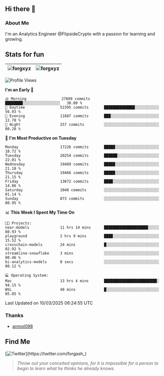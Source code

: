 ## Hi there 👋

### About Me

I'm an Analytics Engineer @FlipsideCrypto with a passion for learning and growing.
  
## Stats for fun

| <img align="center" src="https://github-readme-streak-stats.herokuapp.com/?user=forgxyz&theme=tokyonight" alt="forgxyz" /> | <img align="center" src="https://github-readme-stats.vercel.app/api?username=forgxyz&theme=tokyonight&show_icons=true" alt="forgxyz" /> |
| ------------- |------------- |


<!--START_SECTION:waka-->
![Profile Views](http://img.shields.io/badge/Profile%20Views-0-blue)

**I'm an Early 🐤** 

```text
🌞 Morning                27689 commits       ████████░░░░░░░░░░░░░░░░░   30.09 % 
🌆 Daytime                52395 commits       ██████████████░░░░░░░░░░░   56.93 % 
🌃 Evening                11687 commits       ███░░░░░░░░░░░░░░░░░░░░░░   12.70 % 
🌙 Night                  257 commits         ░░░░░░░░░░░░░░░░░░░░░░░░░   00.28 % 
```
📅 **I'm Most Productive on Tuesday** 

```text
Monday                   17226 commits       █████░░░░░░░░░░░░░░░░░░░░   18.72 % 
Tuesday                  20254 commits       ██████░░░░░░░░░░░░░░░░░░░   22.01 % 
Wednesday                19489 commits       █████░░░░░░░░░░░░░░░░░░░░   21.18 % 
Thursday                 19466 commits       █████░░░░░░░░░░░░░░░░░░░░   21.15 % 
Friday                   13672 commits       ████░░░░░░░░░░░░░░░░░░░░░   14.86 % 
Saturday                 1048 commits        ░░░░░░░░░░░░░░░░░░░░░░░░░   01.14 % 
Sunday                   873 commits         ░░░░░░░░░░░░░░░░░░░░░░░░░   00.95 % 
```


📊 **This Week I Spent My Time On** 

```text
🐱‍💻 Projects: 
near-models              11 hrs 14 mins      ████████████████████░░░░░   80.93 % 
playground               2 hrs 9 mins        ████░░░░░░░░░░░░░░░░░░░░░   15.52 % 
crosschain-models        24 mins             █░░░░░░░░░░░░░░░░░░░░░░░░   02.92 % 
streamline-snowflake     3 mins              ░░░░░░░░░░░░░░░░░░░░░░░░░   00.46 % 
bi-analytics-models      0 secs              ░░░░░░░░░░░░░░░░░░░░░░░░░   00.12 % 

💻 Operating System: 
Mac                      13 hrs 4 mins       ████████████████████████░   94.15 % 
WSL                      48 mins             █░░░░░░░░░░░░░░░░░░░░░░░░   05.85 % 
```


 Last Updated on 10/03/2025 06:24:55 UTC
<!--END_SECTION:waka-->

### Thanks
 - [anmol098](https://github.com/anmol098/waka-readme-stats/)
  
## Find Me
[![Twitter](https://img.shields.io/twitter/url/https/twitter.com/forgash_.svg?style=social&label=Follow%20%40forgash_)](https://twitter.com/forgash_)


> *Throw out your conceited opinions, for it is impossible for a person to begin to learn what he thinks he already knows.* 
